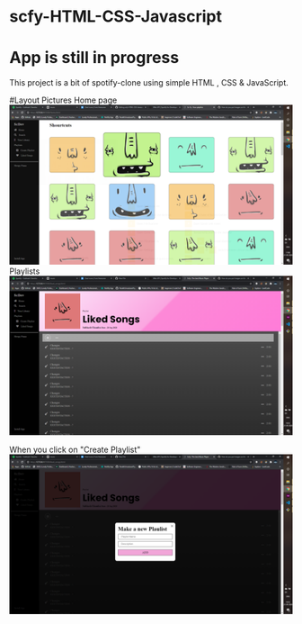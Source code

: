 # scfy-HTML-CSS-Javascript
# App is still in progress
This project is a bit of spotify-clone using simple HTML , CSS & JavaScript.

#Layout Pictures
Home page
![Image 1](https://github.com/Subhash703/scfy-HTML-CSS-Javascript/blob/master/img3.png)
Playlists
![Image 1](https://github.com/Subhash703/scfy-HTML-CSS-Javascript/blob/master/img1.png)

When you click on "Create Playlist"
![Image 1](https://github.com/Subhash703/scfy-HTML-CSS-Javascript/blob/master/img2.png)
